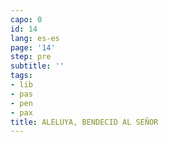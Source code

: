 ```yaml
---
capo: 0
id: 14
lang: es-es
page: '14'
step: pre
subtitle: ''
tags:
- lib
- pas
- pen
- pax
title: ALELUYA, BENDECID AL SEÑOR
---
```

